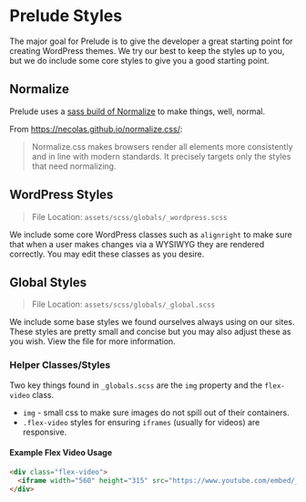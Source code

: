 # Prelude Styles
The major goal for Prelude is to give the developer a great starting point for
creating WordPress themes. We try our best to keep the styles up to you, but we
do include some core styles to give you a good starting point.

## Normalize
Prelude uses a [sass build of Normalize](https://github.com/JohnAlbin/normalize-scss) to make things, well, normal.

From https://necolas.github.io/normalize.css/:

> Normalize.css makes browsers render all elements more consistently and in line
with modern standards. It precisely targets only the styles that need normalizing.

## WordPress Styles
> File Location: `assets/scss/globals/_wordpress.scss`

We include some core WordPress classes such as `alignright` to make sure that when a user makes changes
via a WYSIWYG they are rendered correctly. You may edit these classes as you desire.

## Global Styles
> File Location: `assets/scss/globals/_global.scss`

We include some base styles we found ourselves always using on our sites. These
styles are pretty small and concise but you may also adjust these as you wish. View
the file for more information.

### Helper Classes/Styles
Two key things found in `_globals.scss` are the `img` property and the `flex-video`
class.

- `img` - small css to make sure images do not spill out of their containers.
- `.flex-video` styles for ensuring `iframes` (usually for videos) are responsive.

#### Example Flex Video Usage

```html
<div class="flex-video">
  <iframe width="560" height="315" src="https://www.youtube.com/embed/_cOV_S3S8Yc" frameborder="0" allowfullscreen></iframe>
</div>
```
